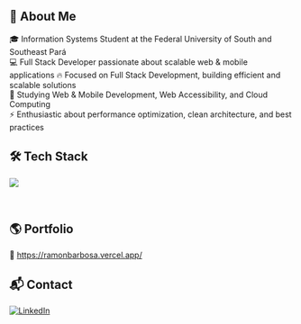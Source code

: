 ## 🚀 About Me</br>
🎓 Information Systems Student at the Federal University of South and Southeast Pará
</br>
💻 Full Stack Developer passionate about scalable web & mobile applications
🔥 Focused on Full Stack Development, building efficient and scalable solutions</br>
🌱 Studying Web & Mobile Development, Web Accessibility, and Cloud Computing</br>
⚡ Enthusiastic about performance optimization, clean architecture, and best practices</br>
## 🛠 Tech Stack</br>
<p> <a href="https://skillicons.dev"> <img src="https://skillicons.dev/icons?i=java,spring,maven,nodejs,js,ts,express,nestjs,linux,git,docker,sqlite,postgres,firebase,mongodb,prisma,sequelize,hibernate,kafka,rabbitmq,aws,cypress,jest"/> </a> </p></br>

## 🌎 Portfolio</br>
📌 https://ramonbarbosa.vercel.app/

## 📬 Contact
<a href="https://www.linkedin.com/in/ramon-barbosa-712273237/" target="_blank">
  <img src="https://img.shields.io/badge/LinkedIn-0077B5?style=for-the-badge&logo=linkedin&logoColor=white" alt="LinkedIn"/>
</a>

 <!--  <p>html,css,tailwind,scss,react,next,</p>  -->


